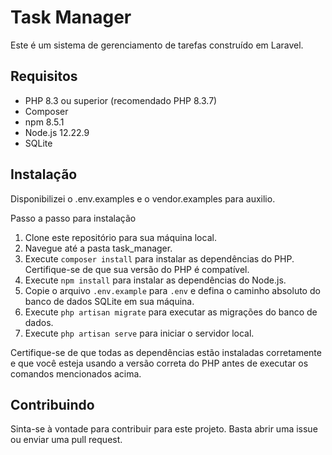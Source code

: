 # Task Manager

Este é um sistema de gerenciamento de tarefas construído em Laravel. 

## Requisitos

- PHP 8.3 ou superior (recomendado PHP 8.3.7)
- Composer
- npm 8.5.1
- Node.js 12.22.9
- SQLite

## Instalação

Disponibilizei o .env.examples e o vendor.examples para auxilio.

Passo a passo para instalação

1. Clone este repositório para sua máquina local.
2. Navegue até a pasta task_manager.
3. Execute `composer install` para instalar as dependências do PHP. Certifique-se de que sua versão do PHP é compatível.
4. Execute `npm install` para instalar as dependências do Node.js.
5. Copie o arquivo `.env.example` para `.env` e defina o caminho absoluto do banco de dados SQLite em sua máquina.
6. Execute `php artisan migrate` para executar as migrações do banco de dados.
7. Execute `php artisan serve` para iniciar o servidor local.

Certifique-se de que todas as dependências estão instaladas corretamente e que você esteja usando a versão correta do PHP antes de executar os comandos mencionados acima.

## Contribuindo

Sinta-se à vontade para contribuir para este projeto. Basta abrir uma issue ou enviar uma pull request.



